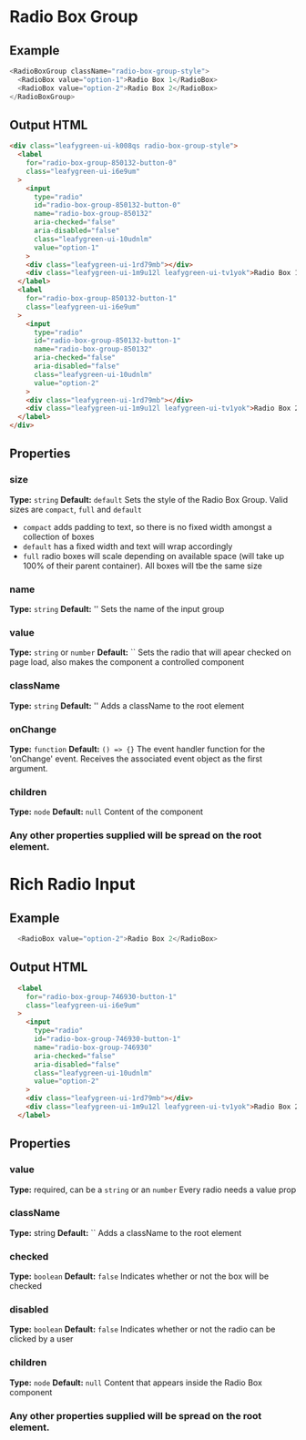 # Radio Box Group

## Example
```js
<RadioBoxGroup className="radio-box-group-style">
  <RadioBox value="option-1">Radio Box 1</RadioBox>
  <RadioBox value="option-2">Radio Box 2</RadioBox>
</RadioBoxGroup>
```

## Output HTML
```html
<div class="leafygreen-ui-k008qs radio-box-group-style">
  <label 
    for="radio-box-group-850132-button-0" 
    class="leafygreen-ui-i6e9um"
  >
    <input 
      type="radio" 
      id="radio-box-group-850132-button-0" 
      name="radio-box-group-850132" 
      aria-checked="false" 
      aria-disabled="false" 
      class="leafygreen-ui-10udnlm" 
      value="option-1"
    >
    <div class="leafygreen-ui-1rd79mb"></div>
    <div class="leafygreen-ui-1m9u12l leafygreen-ui-tv1yok">Radio Box 1</div>
  </label>
  <label 
    for="radio-box-group-850132-button-1" 
    class="leafygreen-ui-i6e9um"
  >
    <input 
      type="radio" 
      id="radio-box-group-850132-button-1" 
      name="radio-box-group-850132" 
      aria-checked="false" 
      aria-disabled="false" 
      class="leafygreen-ui-10udnlm" 
      value="option-2"
    >
    <div class="leafygreen-ui-1rd79mb"></div>
    <div class="leafygreen-ui-1m9u12l leafygreen-ui-tv1yok">Radio Box 2</div>
  </label>
</div>
```

## Properties

### size
**Type:** `string`
**Default:** `default`
Sets the style of the Radio Box Group. Valid sizes are `compact`, `full` and `default`
  * `compact` adds padding to text, so there is no fixed width amongst a collection of boxes 
  * `default` has a fixed width and text will wrap accordingly 
  * `full` radio boxes will scale depending on available space (will take up 100% of their parent container). All boxes will tbe the same size

### name
**Type:** `string`
**Default:** ''
Sets the name of the input group

### value
**Type:** `string` or `number`
**Default:** ``
Sets the radio that will apear checked on page load, also makes the component a controlled component

### className
**Type:** `string`
**Default:** ''
Adds a className to the root element

### onChange
**Type:** `function`
**Default:** `() => {}`
The event handler function for the 'onChange' event. Receives the associated event object as the first argument.

### children
**Type:** `node`
**Default:** `null`
Content of the component

### Any other properties supplied will be spread on the root element.
 
# Rich Radio Input

## Example 
```js
  <RadioBox value="option-2">Radio Box 2</RadioBox>
```

## Output HTML
```html
  <label 
    for="radio-box-group-746930-button-1" 
    class="leafygreen-ui-i6e9um"
  >  
    <input 
      type="radio" 
      id="radio-box-group-746930-button-1" 
      name="radio-box-group-746930"
      aria-checked="false" 
      aria-disabled="false" 
      class="leafygreen-ui-10udnlm" 
      value="option-2"
    >
    <div class="leafygreen-ui-1rd79mb"></div>
    <div class="leafygreen-ui-1m9u12l leafygreen-ui-tv1yok">Radio Box 2</div>
  </label>
```

## Properties

### value
**Type:** required, can be a `string` or an `number`
Every radio needs a value prop

### className
**Type:** string
**Default:** ``
Adds a className to the root element

### checked 
**Type:** `boolean`
**Default:** `false`
Indicates whether or not the box will be checked

### disabled
**Type:** `boolean`
**Default:** `false`
Indicates whether or not the radio can be clicked by a user

### children
**Type:** `node`
**Default:** `null`
Content that appears inside the Radio Box component

### Any other properties supplied will be spread on the root element.
